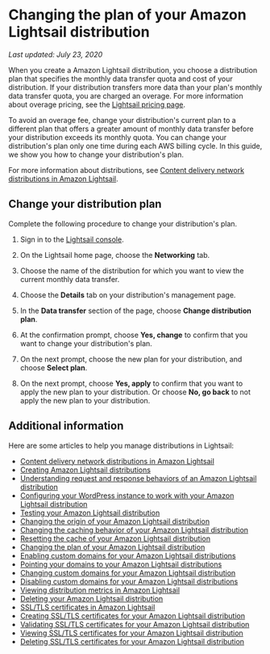 # Changing the plan of your Amazon Lightsail distribution<a name="amazon-lighstail-changing-distribution-plan"></a>

 *Last updated: July 23, 2020* 

When you create a Amazon Lightsail distribution, you choose a distribution plan that specifies the monthly data transfer quota and cost of your distribution\. If your distribution transfers more data than your plan's monthly data transfer quota, you are charged an overage\. For more information about overage pricing, see the [Lightsail pricing page](https://aws.amazon.com/lightsail/pricing/)\.

To avoid an overage fee, change your distribution's current plan to a different plan that offers a greater amount of monthly data transfer before your distribution exceeds its monthly quota\. You can change your distribution's plan only one time during each AWS billing cycle\. In this guide, we show you how to change your distribution's plan\.

For more information about distributions, see [Content delivery network distributions in Amazon Lightsail](amazon-lightsail-content-delivery-network-distributions.md)\.

## Change your distribution plan<a name="changing-distribution-plan"></a>

Complete the following procedure to change your distribution's plan\.

1. Sign in to the [Lightsail console](https://lightsail.aws.amazon.com/)\.

1. On the Lightsail home page, choose the **Networking** tab\.

1. Choose the name of the distribution for which you want to view the current monthly data transfer\.

1. Choose the **Details** tab on your distribution's management page\.

1. In the **Data transfer** section of the page, choose **Change distribution plan**\.

1. At the confirmation prompt, choose **Yes, change** to confirm that you want to change your distribution's plan\.

1. On the next prompt, choose the new plan for your distribution, and choose **Select plan**\.

1. On the next prompt, choose **Yes, apply** to confirm that you want to apply the new plan to your distribution\. Or choose **No, go back** to not apply the new plan to your distribution\.

## Additional information<a name="changing-distribution-plan-additional-information"></a>

Here are some articles to help you manage distributions in Lightsail:
+ [Content delivery network distributions in Amazon Lightsail](amazon-lightsail-content-delivery-network-distributions.md)
+ [Creating Amazon Lightsail distributions](amazon-lightsail-creating-content-delivery-network-distribution.md)
+ [Understanding request and response behaviors of an Amazon Lightsail distribution](amazon-lightsail-distribution-request-and-response.md)
+ [Configuring your WordPress instance to work with your Amazon Lightsail distribution](amazon-lightsail-editing-wp-config-for-distribution.md)
+ [Testing your Amazon Lightsail distribution](amazon-lightsail-testing-distribution.md)
+ [Changing the origin of your Amazon Lightsail distribution](amazon-lightsail-changing-distribution-origin.md)
+ [Changing the caching behavior of your Amazon Lightsail distribution](amazon-lightsail-changing-default-cache-behavior.md)
+ [Resetting the cache of your Amazon Lightsail distribution](amazon-lightsail-resetting-distribution-cache.md)
+ [Changing the plan of your Amazon Lightsail distribution](#amazon-lighstail-changing-distribution-plan)
+ [Enabling custom domains for your Amazon Lightsail distributions](amazon-lightsail-enabling-distribution-custom-domains.md)
+ [Pointing your domains to your Amazon Lightsail distributions](amazon-lightsail-point-domain-to-distribution.md)
+ [Changing custom domains for your Amazon Lightsail distribution](amazon-lightsail-changing-distribution-custom-domains.md)
+ [Disabling custom domains for your Amazon Lightsail distributions](amazon-lightsail-disabling-distribution-custom-domains.md)
+ [Viewing distribution metrics in Amazon Lightsail](amazon-lightsail-viewing-distribution-health-metrics.md)
+ [Deleting your Amazon Lightsail distribution](amazon-lightsail-deleting-distribution.md)
+ [SSL/TLS certificates in Amazon Lightsail](understanding-tls-ssl-certificates-in-lightsail-https.md)
+ [Creating SSL/TLS certificates for your Amazon Lightsail distribution](amazon-lightsail-create-a-distribution-certificate.md)
+ [Validating SSL/TLS certificates for your Amazon Lightsail distribution](amazon-lightsail-validating-a-distribution-certificate.md)
+ [Viewing SSL/TLS certificates for your Amazon Lightsail distribution](amazon-lightsail-viewing-distribution-certificates.md)
+ [Deleting SSL/TLS certificates for your Amazon Lightsail distribution](amazon-lightsail-deleting-distribution-certificates.md)